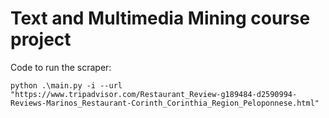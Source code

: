# Text and Multimedia Mining course project

Code to run the scraper:
```
python .\main.py -i --url "https://www.tripadvisor.com/Restaurant_Review-g189484-d2590994-Reviews-Marinos_Restaurant-Corinth_Corinthia_Region_Peloponnese.html"
```
